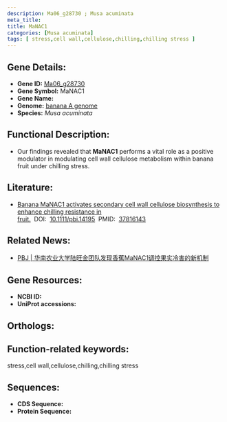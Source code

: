 ```yaml
---
description: Ma06_g28730 ; Musa acuminata
meta_title:
title: MaNAC1
categories: [Musa acuminata]
tags: [ stress,cell wall,cellulose,chilling,chilling stress ]
---
```


## Gene Details:
- **Gene ID:**	[Ma06_g28730]()
- **Gene Symbol:** MaNAC1
- **Gene Name:** 
- **Genome:** [banana A genome]()
- **Species:** *Musa acuminata*

## Functional Description:
   -  Our findings revealed that **MaNAC1** performs a vital role as a positive modulator in modulating cell wall cellulose metabolism within banana fruit under chilling stress.

## Literature:
   - [Banana MaNAC1 activates secondary cell wall cellulose biosynthesis to enhance chilling resistance in fruit.]( https://onlinelibrary.wiley.com/doi/10.1111/pbi.14195)&nbsp;&nbsp;DOI:&nbsp;&nbsp;[10.1111/pbi.14195](https://onlinelibrary.wiley.com/doi/10.1111/pbi.14195)&nbsp;&nbsp;PMID:&nbsp;&nbsp;[37816143](https://pubmed.ncbi.nlm.nih.gov/37816143/)

## Related News:
   - [PBJ | 华南农业大学陆旺金团队发现香蕉MaNAC1调控果实冷害的新机制](https://mp.weixin.qq.com/s?__biz=Mzg3MDEwNDEyMg==&mid=2247558026&idx=1&sn=a55ed0c9948f384a7c018fdbb2f9a2b8&chksm=f159a39cfe41082dcb3729bcad73dbec2684120c675cd8bc32883b91f8fc74346dae4fcc3155&scene=27#wechat_redirect)

## Gene Resources:
- **NCBI ID:** [](https://www.ncbi.nlm.nih.gov/gene/?term=)
- **UniProt accessions:** [](https://www.uniprot.org/uniprotkb//entry)

## Orthologs:


## Function-related keywords:
stress,cell wall,cellulose,chilling,chilling stress

## Sequences:
- **CDS Sequence:**
- **Protein Sequence:**
